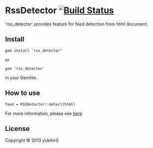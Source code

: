 # RssDetector [![Build Status](https://travis-ci.org/yukihir0/rss_detector.png?branch=master)](https://travis-ci.org/yukihir0/rss_detector)

'rss_detector' provides feature for feed detection from html document.

## Install

```
gem install 'rss_detector'
```

or

```
gem 'rss_detector'
```

in your Gemfile.

## How to use

```
feed = RSSDetector::detect(html)
```

For more information, please see [here](https://github.com/yukihir0/rss_detector/blob/master/sample/sample.rb)

## License

Copyright &copy; 2013 yukihir0
